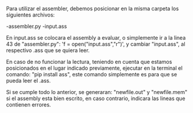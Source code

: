 Para utilizar el assembler, debemos posicionar en la misma carpeta los
siguientes archivos:

-assembler.py
-input.ass

En input.ass se colocara el assembly a evaluar, o simplemente ir a la linea 43
de "assembler.py": 'f = open("input.ass","r")', y cambiar "input.ass", al
respectivo .ass que se quiera leer.

En caso de no funcionar la lectura, teniendo en cuenta que estamos posicionados
en el lugar indicado previamente, ejecutar en la terminal el comando:
"pip install ass", este comando simplemente es para que se pueda leer el .ass.

Si se cumple todo lo anterior, se generaran: "newfile.out" y "newfile.mem" si
el assembly esta bien escrito, en caso contrario, indicara las lineas que 
contienen errores.
